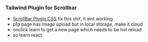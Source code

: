 ### Tailwind Plugin for Scrollbar
- [ScrollBar Plugin CSS](https://adoxography.github.io/tailwind-scrollbar/examples)
fix this shit, it aint working
- pfp page has image upload but in local storage, make it cloud
- onclick learn to get a new page which needs to be hot reload
- so learn react 